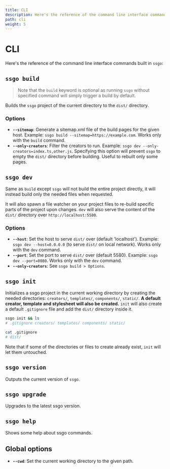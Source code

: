```yaml
---
title: CLI
description: Here's the reference of the command line interface commands built in ssgo. Commands are build, dev, init, version and help.
path: cli
weight: 5
---
```


# CLI

Here's the reference of the command line interface commands built in `ssgo`:

## `ssgo build`

> Note that the `build` keyword is optional as running `ssgo` without specified command will simply trigger a build by default.

Builds the `ssgo` project of the current directory to the `dist/` directory.

### Options

- **`--sitemap`**: Generate a sitemap.xml file of the build pages for the given host. Example: `ssgo build --sitemap=https://example.com`. Works only with the `build` command.
- **`--only-creators`**: Filter the creators to run. Example: `ssgo dev --only-creators=index.ts,other.js`. Specifying this option will prevent `ssgo` to empty the `dist/` directory before building. Useful to rebuilt only some pages.

## `ssgo dev`

Same as `build` except `ssgo` will not build the entire project directly, it will instead build only the needed files when requested.

It will also spawn a file watcher on your project files to re-build specific parts of the project upon changes. `dev` will also serve the content of the `dist/` directory over `http://localhost:5580`.

### Options

- **`--host`**: Set the host to serve `dist/` over (default 'localhost'). Example: `ssgo dev --host=0.0.0.0` (to serve `dist/` on local network). Works only with the `dev` command.
- **`--port`**: Set the port to serve `dist/` over (default 5580). Example: `ssgo dev --port=8080`. Works only with the `dev` command.
- **`--only-creators`**: See `ssgo build > Options`.

## `ssgo init`

Initializes a ssgo project in the current working directory by creating the needed directories: `creators/`, `templates/`, `components/`, `static/`. **A default creator, template and stylesheet will also be created.**
`init` will also create a default `.gitignore` file and add the `dist/` directory inside it.

```bash
ssgo init && ls
# .gitignore creators/ templates/ components/ static/

cat .gitignore
# dist/
```

Note that if some of the directories or files to create already exist, `init` will let them untouched.

## `ssgo version`

Outputs the current version of `ssgo`.

## `ssgo upgrade`

Upgrades to the latest ssgo version.

## `ssgo help`

Shows some help about ssgo commands.

## Global options

- **`--cwd`**: Set the current working directory to the given path.
